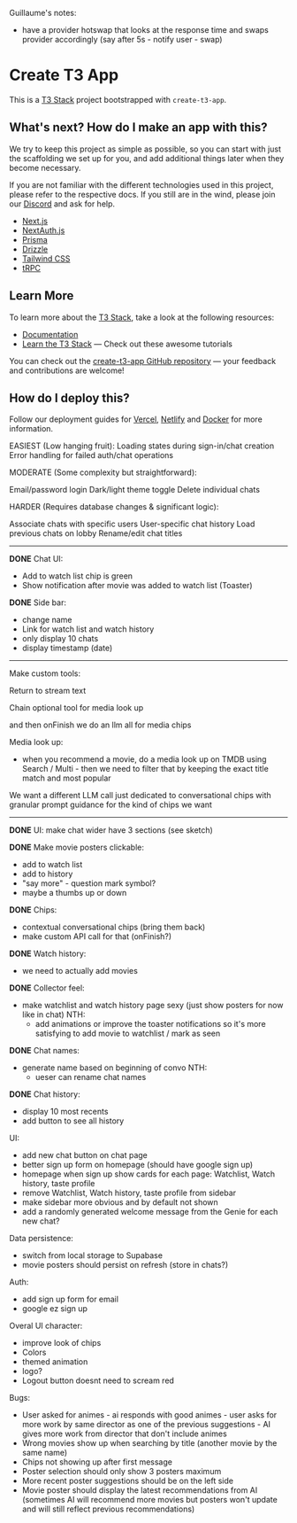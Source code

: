 Guillaume's notes:

- have a provider hotswap that looks at the response time and swaps provider accordingly (say after 5s - notify user - swap)


# Create T3 App
This is a [T3 Stack](https://create.t3.gg/) project bootstrapped with `create-t3-app`.

## What's next? How do I make an app with this?

We try to keep this project as simple as possible, so you can start with just the scaffolding we set up for you, and add additional things later when they become necessary.

If you are not familiar with the different technologies used in this project, please refer to the respective docs. If you still are in the wind, please join our [Discord](https://t3.gg/discord) and ask for help.

- [Next.js](https://nextjs.org)
- [NextAuth.js](https://next-auth.js.org)
- [Prisma](https://prisma.io)
- [Drizzle](https://orm.drizzle.team)
- [Tailwind CSS](https://tailwindcss.com)
- [tRPC](https://trpc.io)

## Learn More

To learn more about the [T3 Stack](https://create.t3.gg/), take a look at the following resources:

- [Documentation](https://create.t3.gg/)
- [Learn the T3 Stack](https://create.t3.gg/en/faq#what-learning-resources-are-currently-available) — Check out these awesome tutorials

You can check out the [create-t3-app GitHub repository](https://github.com/t3-oss/create-t3-app) — your feedback and contributions are welcome!

## How do I deploy this?

Follow our deployment guides for [Vercel](https://create.t3.gg/en/deployment/vercel), [Netlify](https://create.t3.gg/en/deployment/netlify) and [Docker](https://create.t3.gg/en/deployment/docker) for more information.


EASIEST (Low hanging fruit):
Loading states during sign-in/chat creation
Error handling for failed auth/chat operations

MODERATE (Some complexity but straightforward):

Email/password login
Dark/light theme toggle
Delete individual chats

HARDER (Requires database changes & significant logic):

Associate chats with specific users
User-specific chat history
Load previous chats on lobby
Rename/edit chat titles

____

**DONE**
Chat UI:
- Add to watch list chip is green
- Show notification after movie was added to watch list (Toaster)


**DONE** Side bar:
- change name
- Link for watch list and watch history
- only display 10 chats
- display timestamp (date)

___

Make custom tools:

Return to stream text

Chain optional tool for media look up

and then onFinish we do an llm all for media chips

Media look up:
- when you recommend a movie, do a media look up on TMDB using Search / Multi - then we need to filter that by keeping the exact title match and most popular

We want a different LLM call just dedicated to conversational chips with granular prompt guidance for the kind of chips we want

___

**DONE** UI:
make chat wider
have 3 sections (see sketch)

**DONE** Make movie posters clickable:
- add to watch list
- add to history
- "say more" - question mark symbol?
- maybe a thumbs up or down

**DONE** Chips:
- contextual conversational chips (bring them back)
- make custom API call for that (onFinish?)

**DONE** 
Watch history:
- we need to actually add movies

**DONE** 
Collector feel:
- make watchlist and watch history page sexy (just show posters for now like in chat)
    NTH:
    - add animations or improve the toaster notifications so it's more satisfying to add movie to watchlist / mark as seen

**DONE** 
Chat names:
- generate name based on beginning of convo 
    NTH:
    - ueser can rename chat names

**DONE** 
Chat history:
- display 10 most recents
- add button to see all history

UI:
- add new chat button on chat page
- better sign up form on homepage (should have google sign up)
- homepage when sign up show cards for each page: Watchlist, Watch history, taste profile
- remove Watchlist, Watch history, taste profile from sidebar
- make sidebar more obvious and by default not shown
- add a randomly generated welcome message from the Genie for each new chat?

Data persistence:
- switch from local storage to Supabase
- movie posters should persist on refresh (store in chats?)

Auth:
- add sign up form for email
- google ez sign up

Overal UI character:
- improve look of chips
- Colors
- themed animation
- logo?
- Logout button doesnt need to scream red

Bugs:
- User asked for animes - ai responds with good animes - user asks for more work by same director as one of the previous suggestions - AI gives more work from director that don't include animes
- Wrong movies show up when searching by title (another movie by the same name)
- Chips not showing up after first message
- Poster selection should only show 3 posters maximum
- More recent poster suggestions should be on the left side
- Movie poster should display the latest recommendations from AI (sometimes AI will recommend more movies but posters won't update and will still reflect previous recommendations)

